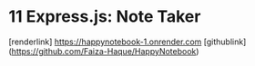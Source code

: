 # 11 Express.js: Note Taker

[renderlink] https://happynotebook-1.onrender.com
[githublink] (https://github.com/Faiza-Haque/HappyNotebook)
